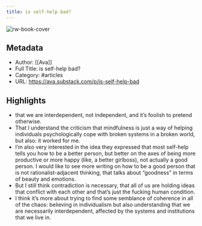 ```yaml
---
title: is self-help bad?
---
```

![rw-book-cover](https://readwise-assets.s3.amazonaws.com/static/images/article0.00998d930354.png)

## Metadata
- Author: [[Ava]]
- Full Title: is self-help bad?
- Category: #articles
- URL: https://ava.substack.com/p/is-self-help-bad

## Highlights
- that we are interdependent, not independent, and it’s foolish to pretend otherwise.
- That I understand the criticism that mindfulness is just a way of helping individuals psychologically cope with broken systems in a broken world, but also: it worked for me.
- I’m also very interested in the idea they expressed that most self-help tells you how to be a better person, but better on the axes of being more productive or more happy (like, a better girlboss), not actually a good person. I would like to see more writing on how to be a good person that is not rationalist-adjacent thinking, that talks about “goodness” in terms of beauty and emotions.
- But I still think contradiction is necessary, that all of us are holding ideas that conflict with each other and that’s just the fucking human condition.
- I think it’s more about trying to find some semblance of coherence in all of the chaos: believing in individualism but also understanding that we are necessarily interdependent, affected by the systems and institutions that we live in.
